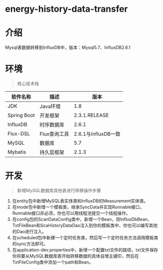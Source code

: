# energy-history-data-transfer

# 介绍

Mysql表数据转移到InfluxDB中，版本：Mysql5.7、InfluxDB2.6.1

# 环境

> 核心技术栈

| 软件名称  | 描述 | 版本
|---|---|---
|JDK | Java环境 | 1.8
|Spring Boot | 开发框架 | 2.3.1.RELEASE
|InfluxDB | 时序数据库 | 2.6.1
|Flux-DSL | Flux查询工具 | 2.6.1与InfluxDB一致
|MySQL | 数据库 | 5.7
|Mybatis | 持久层框架 | 2.1.3

# 开发

> 新增MySQL数据库其他表进行转移操作步骤

1. 在entity包中新增MySQL表实体类和InfluxDB的Measurement实体类。
2. 在mode包中新增一个模板类，继承SyncData并实现Runnable接口，Runnable接口非必须，你也可以用线程池提交一个线程操作。
3. 在config包的ScanDataConfig类中，新增一个Bean，将InfluxDbBean、TxtFileBean和ScaHistoryDataDao注入到你的模板类中，你也可以编写其他的Dao进行注入。
4. 在scheduled包中新建一个定时任务类，然后写一个定时任务方法调用模板类的sync方法即可。
5. 在application-dev.properties中，新增一个配置txt文件的路径，txt文件保存你将要从MySQL数据库表开始转移数据的具体自增主键ID，然后在TxtFileConfig类中添加一个path和Bean。
